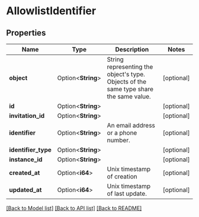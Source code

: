 # AllowlistIdentifier

## Properties

Name | Type | Description | Notes
------------ | ------------- | ------------- | -------------
**object** | Option<**String**> | String representing the object's type. Objects of the same type share the same value.  | [optional]
**id** | Option<**String**> |  | [optional]
**invitation_id** | Option<**String**> |  | [optional]
**identifier** | Option<**String**> | An email address or a phone number.  | [optional]
**identifier_type** | Option<**String**> |  | [optional]
**instance_id** | Option<**String**> |  | [optional]
**created_at** | Option<**i64**> | Unix timestamp of creation  | [optional]
**updated_at** | Option<**i64**> | Unix timestamp of last update.  | [optional]

[[Back to Model list]](../README.md#documentation-for-models) [[Back to API list]](../README.md#documentation-for-api-endpoints) [[Back to README]](../README.md)


